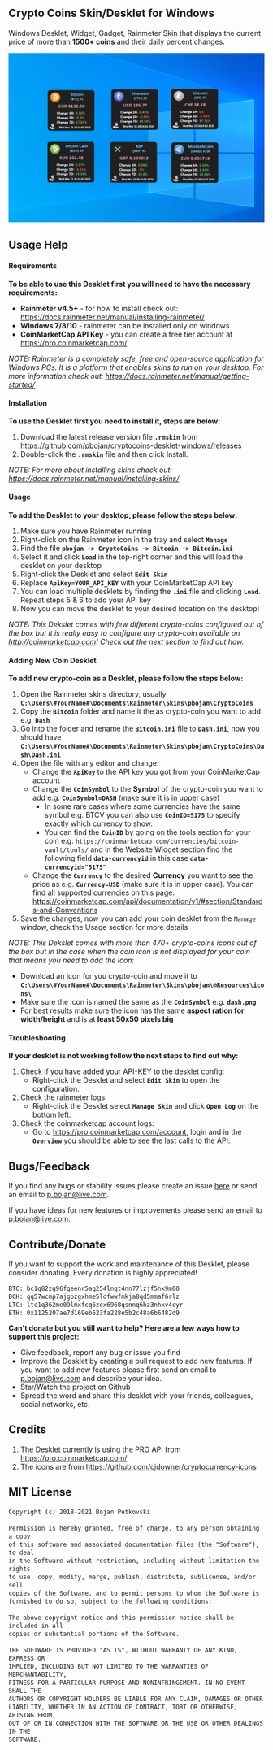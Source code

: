 ## Crypto Coins Skin/Desklet for Windows

Windows Desklet, Widget, Gadget, Rainmeter Skin that displays the current price of more than **1500+ coins** and their daily percent changes.

![Desklet screenshot](screenshot.png)

## Usage Help

#### Requirements

**To be able to use this Desklet first you will need to have the necessary requirements:**

* **Rainmeter v4.5+** - for how to install check out: https://docs.rainmeter.net/manual/installing-rainmeter/
* **Windows 7/8/10** - rainmeter can be installed only on windows
* **CoinMarketCap API Key** - you can create a free tier account at https://pro.coinmarketcap.com/

*NOTE: Rainmeter is a completely safe, free and open-source application for Windows PCs. It is a platform that enables skins to run on your desktop. For more information check out: https://docs.rainmeter.net/manual/getting-started/*
    
#### Installation

**To use the Desklet first you need to install it, steps are below:**

1. Download the latest release version file **`.rmskin`** from https://github.com/pbojan/cryptocoins-desklet-windows/releases
2. Double-click the **`.rmskin`** file and then click Install.

*NOTE: For more about installing skins check out: https://docs.rainmeter.net/manual/installing-skins/*

#### Usage

**To add the Desklet to your desktop, please follow the steps below:**

1. Make sure you have Rainmeter running
2. Right-click on the Rainmeter icon in the tray and select **`Manage`**
3. Find the file **`pbojan -> CryptoCoins -> Bitcoin -> Bitcoin.ini`**
4. Select it and click **`Load`** in the top-right corner and this will load the desklet on your desktop
5. Right-click the Desklet and select **`Edit Skin`**
6. Replace **`ApiKey=YOUR_API_KEY`** with your CoinMarketCap API key
7. You can load multiple desklets by finding the **`.ini`** file and clicking **`Load`**. Repeat steps 5 & 6 to add your API key
8. Now you can move the desklet to your desired location on the desktop!

*NOTE: This Dekslet comes with few different crypto-coins configured out of the box but it is really easy to configure any crypto-coin available on http://coinmarketcap.com! Check out the next section to find out how.*

#### Adding New Coin Desklet

**To add new crypto-coin as a Desklet, please follow the steps below:**

1. Open the Rainmeter skins directory, usually **`C:\Users\#YourName#\Documents\Rainmeter\Skins\pbojan\CryptoCoins`**
2. Copy the **`Bitcoin`** folder and name it the as crypto-coin you want to add e.g. **`Dash`**
3. Go into the folder and rename the **`Bitcoin.ini`** file to **`Dash.ini`**, now you should have **`C:\Users\#YourName#\Documents\Rainmeter\Skins\pbojan\CryptoCoins\Dash\Dash.ini`**
4. Open the file with any editor and change:
	- Change the **`ApiKey`** to the API key you got from your CoinMarketCap account
    - Change the **`CoinSymbol`** to the **Symbol** of the crypto-coin you want to add e.g. **`CoinSymbol=DASH`** (make sure it is in upper case)
		- In some rare cases where some currencies have the same symbol e.g. BTCV you can also use **`CoinID=5175`** to specify exactly which currency to show. 
		- You can find the **`CoinID`** by going on the tools section for your coin e.g. `https://coinmarketcap.com/currencies/bitcoin-vault/tools/` and in the Website Widget section find the following field **`data-currencyid`** in this case **`data-currencyid="5175"`** 
    - Change the **`Currency`** to the desired **Currency** you want to see the price as e.g. **`Currency=USD`** (make sure it is in upper case). You can find all supported currencies on this page: https://coinmarketcap.com/api/documentation/v1/#section/Standards-and-Conventions
5. Save the changes, now you can add your coin desklet from the `Manage` window, check the Usage section for more details

*NOTE: This Dekslet comes with more than 470+ crypto-coins icons out of the box but in the case when the coin icon is not displayed for your coin that means you need to add the icon:*

- Download an icon for you crypto-coin and move it to **`C:\Users\#YourName#\Documents\Rainmeter\Skins\pbojan\@Resources\icons\`**
- Make sure the icon is named the same as the **`CoinSymbol`** e.g. **`dash.png`**
- For best results make sure the icon has the same **aspect ration for width/height** and is at **least 50x50 pixels big**

#### Troubleshooting

**If your desklet is not working follow the next steps to find out why:**

1. Check if you have added your API-KEY to the desklet config:
	* Right-click the Desklet and select **`Edit Skin`** to open the configuration.
1. Check the rainmeter logs:
	* Right-click the Desklet select **`Manage Skin`** and click **`Open Log`** on the bottom left.
1. Check the coinmarketcap account logs:
	* Go to https://pro.coinmarketcap.com/account, login and in the **`Overview`** you should be able to see the last calls to the API.

## Bugs/Feedback

If you find any bugs or stability issues please create an issue [here](https://github.com/pbojan/cryptocoins-desklet-windows/issues) or send an email to [p.bojan@live.com](mailto:p.bojan@live.com).

If you have ideas for new features or improvements please send an email to [p.bojan@live.com](mailto:p.bojan@live.com).

## Contribute/Donate

If you want to support the work and maintenance of this Desklet, please consider donating. Every donation is highly appreciated!

```
BTC: bc1q82zg96fgeenr5ag254lnqt4nn77lzjf5nx9m00
BCH: qq57wcmp7ajgpzgxhme5ldfwwfmkja8qd5mmaf6rlz
LTC: ltc1q362me09lmxfcq6zex6968qsnnq6hz3nhxv4cyr
ETH: 0x1125207ae7d169eb623fa228e5b2c48a6b6482d9
```

**Can't donate but you still want to help? Here are a few ways how to support this project:**
* Give feedback, report any bug or issue you find
* Improve the Desklet by creating a pull request to add new features. If you want to add new features please first send an email to [p.bojan@live.com](mailto:p.bojan@live.com) and describe your idea.
* Star/Watch the project on Github
* Spread the word and share this desklet with your friends, colleagues, social networks, etc. 

## Credits

1. The Desklet currently is using the PRO API from https://pro.coinmarketcap.com/
2. The icons are from https://github.com/cjdowner/cryptocurrency-icons

## MIT License

```
Copyright (c) 2018-2021 Bojan Petkovski

Permission is hereby granted, free of charge, to any person obtaining a copy
of this software and associated documentation files (the "Software"), to deal
in the Software without restriction, including without limitation the rights
to use, copy, modify, merge, publish, distribute, sublicense, and/or sell
copies of the Software, and to permit persons to whom the Software is
furnished to do so, subject to the following conditions:

The above copyright notice and this permission notice shall be included in all
copies or substantial portions of the Software.

THE SOFTWARE IS PROVIDED "AS IS", WITHOUT WARRANTY OF ANY KIND, EXPRESS OR
IMPLIED, INCLUDING BUT NOT LIMITED TO THE WARRANTIES OF MERCHANTABILITY,
FITNESS FOR A PARTICULAR PURPOSE AND NONINFRINGEMENT. IN NO EVENT SHALL THE
AUTHORS OR COPYRIGHT HOLDERS BE LIABLE FOR ANY CLAIM, DAMAGES OR OTHER
LIABILITY, WHETHER IN AN ACTION OF CONTRACT, TORT OR OTHERWISE, ARISING FROM,
OUT OF OR IN CONNECTION WITH THE SOFTWARE OR THE USE OR OTHER DEALINGS IN THE
SOFTWARE.
```
